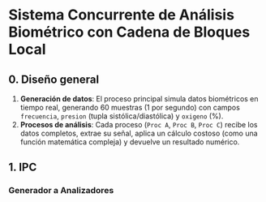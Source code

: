 # Sistema Concurrente de Análisis Biométrico con Cadena de Bloques Local

## 0. Diseño general

1. **Generación de datos**: El proceso principal simula datos biométricos en tiempo real, generando 60 muestras (1 por segundo) con campos `frecuencia`, `presion` (tupla sistólica/diastólica) y `oxigeno` (%).
2. **Procesos de análisis**: Cada proceso (`Proc A`, `Proc B`, `Proc C`) recibe los datos completos, extrae su señal, aplica un cálculo costoso (como una función matemática compleja) y devuelve un resultado numérico.

## 1. IPC

### Generador a Analizadores


